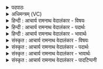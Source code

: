 <details><summary>पदपाठः</summary>

भि꣣न्धि꣢। वि꣡श्वाः꣢꣯। अ꣡प꣢꣯। द्वि꣡षः꣢꣯। प꣡रि꣢꣯। बा꣡धः꣢꣯। ज꣣हि꣢। मृ꣡धः꣢꣯। व꣡सु꣢꣯। स्पा꣣र्ह꣢म्। तत्। आ। भ꣣र। १०७०।
</details>

<details><summary>अधिमन्त्रम् (VC)</summary>

- इन्द्रः
- त्रिशोकः काण्वः
- गायत्री
- षड्जः
</details>

<details><summary>हिन्दी : आचार्य रामनाथ वेदालंकार - विषयः</summary>

प्रथम ऋचा पूर्वार्चिक में१३४ क्रमाङ्क पर परमात्मा,राजा और आचार्य को सम्बोधित की गयी थी। यहाँ अपने अन्तरात्मा को उद्बोधन दे रहे हैं।
</details>

<details><summary>हिन्दी : आचार्य रामनाथ वेदालंकार - पदार्थः</summary>

पदार्थान्वयभाषाः -  हे इन्द्र अर्थात् मेरे वीर अन्तरात्मन् ! तू (विश्वाः द्विषः) सब द्वेष करनेवाली शत्रु-सेनाओं को (अपभिन्धि) चीर दे, (बाधः) बाधा डालनेवाले (मृधः) हिंसकों को (परि जहि) चारों ओर नष्ट कर दे। जो (स्पाहर्म्) चाहने योग्य (वसु) दिव्य तथा भौतिक धन है, (तत्) उसका (आ भर) उपार्जन कर ॥१॥ यहाँ एक कर्ता कारक के साथ अनेक क्रियाओं का योग होने से दीपक अलङ्कार है ॥१॥
</details>

<details><summary>हिन्दी : आचार्य रामनाथ वेदालंकार - भावार्थः</summary>

भावार्थभाषाः -  मनुष्य का अन्तरात्मा यदि प्रबुद्ध है,तो वह सब कुछ सिद्ध कर सकता है ॥१॥
</details>

<details><summary>संस्कृत : आचार्य रामनाथ वेदालंकार - विषयः</summary>

तत्र प्रथमा ऋक् पूर्वार्चिके १३४ क्रमाङ्के परमात्मानं राजानमाचार्यं च संबोधिता। अत्र स्वान्तरात्मा समुद्बोध्यते ॥
</details>

<details><summary>संस्कृत : आचार्य रामनाथ वेदालंकार - पदार्थः</summary>

पदार्थान्वयभाषाः -  हे इन्द्र वीर मदीय अन्तरात्मन् ! त्वम् (विश्वाः द्विषः) समस्ताः द्वेष्ट्रीः रिपुसेनाः (अपभिन्धि) अप विदारय, (बाधः) बाधकान् (मृधः) हिंसकान् (परि जहि) परितो विनाशय। यत् (स्पार्हम्) स्पृहणीयम् (वसु) दिव्यं भौतिकं च धनमस्ति (तद्) धनम् (आ भर) आहर, उपार्जय ॥१॥ अत्रैकेन कारकेणानेकक्रियायोगाद् दीपकालङ्कारः ॥१॥
</details>

<details><summary>संस्कृत : आचार्य रामनाथ वेदालंकार - भावार्थः</summary>

भावार्थभाषाः -  मनुष्यस्यान्तरात्मा चेत् प्रबुद्धस्तर्हि स सर्वं किञ्चित् साद्धुं शक्नोति ॥१॥
</details>

<details><summary>संस्कृत : आचार्य रामनाथ वेदालंकार - पादटिप्पनी</summary>

टिप्पणी:   १. ऋ० ८।४५।४०,अथ० २०।४३।१,साम० १३४।
</details>